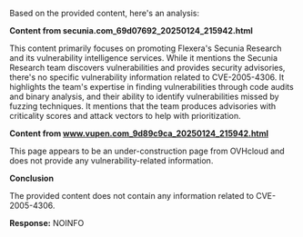 Based on the provided content, here's an analysis:

**Content from secunia.com_69d07692_20250124_215942.html**

This content primarily focuses on promoting Flexera's Secunia Research and its vulnerability intelligence services. While it mentions the Secunia Research team discovers vulnerabilities and provides security advisories, there's no specific vulnerability information related to CVE-2005-4306. It highlights the team's expertise in finding vulnerabilities through code audits and binary analysis, and their ability to identify vulnerabilities missed by fuzzing techniques. It mentions that the team produces advisories with criticality scores and attack vectors to help with prioritization.

**Content from www.vupen.com_9d89c9ca_20250124_215942.html**

This page appears to be an under-construction page from OVHcloud and does not provide any vulnerability-related information.

**Conclusion**

The provided content does not contain any information related to CVE-2005-4306.

**Response:** NOINFO